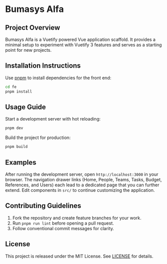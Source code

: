 # Bumasys Alfa

## Project Overview
Bumasys Alfa is a Vuetify powered Vue application scaffold. It provides a minimal setup to experiment with Vuetify 3 features and serves as a starting point for new projects.

## Installation Instructions
Use [pnpm](https://pnpm.io/) to install dependencies for the front end:

```bash
cd fe
pnpm install
```

## Usage Guide
Start a development server with hot reloading:

```bash
pnpm dev
```

Build the project for production:

```bash
pnpm build
```

## Examples
After running the development server, open `http://localhost:3000` in your browser. The navigation drawer links (Home, People, Teams, Tasks, Budget, References, and Users) each lead to a dedicated page that you can further extend. Edit components in `src/` to continue customizing the application.

## Contributing Guidelines
1. Fork the repository and create feature branches for your work.
2. Run `pnpm run lint` before opening a pull request.
3. Follow conventional commit messages for clarity.

## License
This project is released under the MIT License. See [LICENSE](LICENSE) for details.
